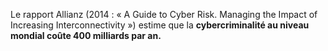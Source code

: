Le rapport Allianz (2014 : « A Guide to Cyber Risk. Managing the Impact of Increasing Interconnectivity ») estime que la **cybercriminalité au niveau mondial coûte 400 milliards par an.**